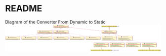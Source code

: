 # README

Diagram of the Converter From Dynamic to Static
![static_converter](diagrams/generated_svgs/static_converter.svg)